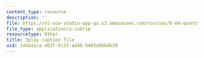 ```yaml
---
content_type: resource
description: ''
file: https://ol-ocw-studio-app-qa.s3.amazonaws.com/courses/8-04-quantum-physics-i-spring-2016/14daa1cad63f5c25ad465403a9b64b29_fXlzY2l1-4w.vtt
file_type: application/x-subrip
resourcetype: Other
title: 3play caption file
uid: 14daa1ca-d63f-5c25-ad46-5403a9b64b29
---
```


